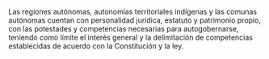Las regiones autónomas, autonomías territoriales indígenas y las comunas autónomas cuentan con personalidad jurídica, estatuto y patrimonio propio, con las potestades y competencias necesarias para autogobernarse, teniendo como límite el interés general y la delimitación de  competencias establecidas de acuerdo con la Constitución y la ley.
